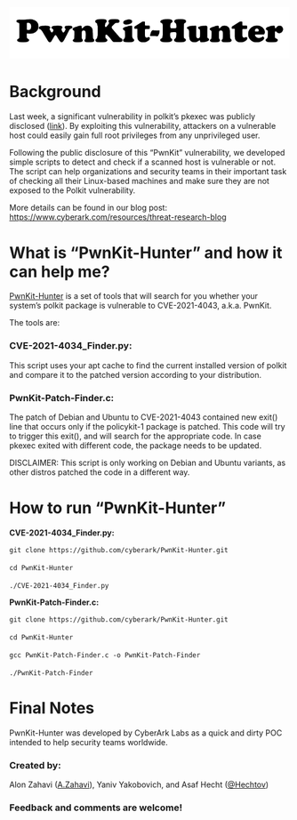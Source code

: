 <p align="center">
  <img src="https://github.com/Hechtov/Photos/blob/master/PwnKit-Hunter/PwnKit-Hunter%20logo1.png">
</p>
  
# Background

Last week, a significant vulnerability in polkit’s pkexec was publicly disclosed ([link](https://blog.qualys.com/vulnerabilities-threat-research/2022/01/25/pwnkit-local-privilege-escalation-vulnerability-discovered-in-polkits-pkexec-cve-2021-4034)). By exploiting this vulnerability, attackers on a vulnerable host could easily gain full root privileges from any unprivileged user.

Following the public disclosure of this “PwnKit” vulnerability, we developed simple scripts to detect and check if a scanned host is vulnerable or not. The script can help organizations and security teams in their important task of checking all their Linux-based machines and make sure they are not exposed to the Polkit vulnerability.

More details can be found in our blog post:  
https://www.cyberark.com/resources/threat-research-blog


# What is “PwnKit-Hunter” and how it can help me?

[PwnKit-Hunter](https://github.com/cyberark/PwnKit-Hunter) is a set of tools that will search for you whether your system’s polkit package is vulnerable to CVE-2021-4043, a.k.a. PwnKit.
  
The tools are:
  
### CVE-2021-4034_Finder.py:

This script uses your apt cache to find the current installed version of polkit and compare it to the patched version according to your distribution.

### PwnKit-Patch-Finder.c:

The patch of Debian and Ubuntu to CVE-2021-4043 contained new exit() line that occurs only if the policykit-1 package is patched. This code will try to trigger this exit(), and will search for the appropriate code. In case pkexec exited with different code, the package needs to be updated.

DISCLAIMER: This script is only working on Debian and Ubuntu variants, as other distros patched the code in a different way.


# How to run “PwnKit-Hunter”

**CVE-2021-4034_Finder.py:**

```
git clone https://github.com/cyberark/PwnKit-Hunter.git

cd PwnKit-Hunter

./CVE-2021-4034_Finder.py
```
  
**PwnKit-Patch-Finder.c:**

```
git clone https://github.com/cyberark/PwnKit-Hunter.git

cd PwnKit-Hunter

gcc PwnKit-Patch-Finder.c -o PwnKit-Patch-Finder

./PwnKit-Patch-Finder
```
  
# Final Notes
PwnKit-Hunter was developed by CyberArk Labs as a quick and dirty POC intended to help security teams worldwide.  
    
### Created by:  
Alon Zahavi ([A.Zahavi](https://www.linkedin.com/in/alon-zahavi-529499143)), Yaniv Yakobovich, and Asaf Hecht ([@Hechtov](https://twitter.com/Hechtov))  
  
### Feedback and comments are welcome!  

